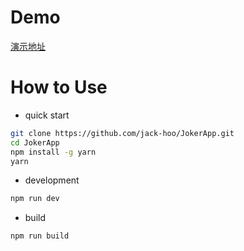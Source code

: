 # Demo
[演示地址](http://139.199.82.213//Joker/index.html)
# How to Use

- quick start

``` bash
git clone https://github.com/jack-hoo/JokerApp.git
cd JokerApp
npm install -g yarn
yarn
```

- development

```bash
npm run dev
```

- build

```bash
npm run build
```
